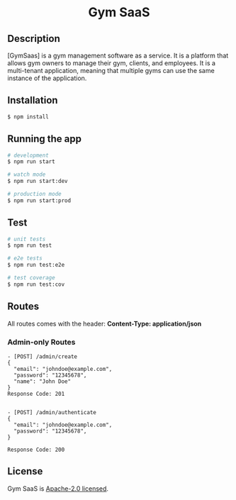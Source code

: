 <h1 align="center">
  Gym SaaS
</h1>

## Description

[GymSaas] is a gym management software as a service. It is a platform that allows gym owners to manage their gym, clients, and employees. It is a multi-tenant application, meaning that multiple gyms can use the same instance of the application.

## Installation

```bash
$ npm install
```

## Running the app

```bash
# development
$ npm run start

# watch mode
$ npm run start:dev

# production mode
$ npm run start:prod
```

## Test

```bash
# unit tests
$ npm run test

# e2e tests
$ npm run test:e2e

# test coverage
$ npm run test:cov
```

## Routes
<p>All routes comes with the header: <strong>Content-Type: application/json</strong></p>

### Admin-only Routes

```
- [POST] /admin/create
{
  "email": "johndoe@example.com",
  "password": "12345678",
  "name": "John Doe"
}
Response Code: 201


- [POST] /admin/authenticate
{
  "email": "johndoe@example.com",
  "password": "12345678",
}

Response Code: 200
```

## License

Gym SaaS is [Apache-2.0 licensed](LICENSE).
